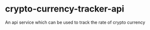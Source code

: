 # crypto-currency-tracker-api
An api service which can be used to track the rate of crypto currency
